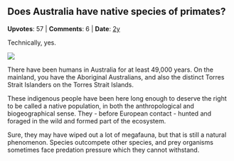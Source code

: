 ## Does Australia have native species of primates?
    
**Upvotes**: 57 | **Comments**: 6 | **Date**: [2y](https://www.quora.com/Does-Australia-have-native-species-of-primates/answer/Gary-Meaney)

Technically, yes.

![](https://qph.fs.quoracdn.net/main-qimg-99f365407d805e0af7eb90717adc64fd-lq)

There have been humans in Australia for at least 49,000 years. On the mainland, you have the Aboriginal Australians, and also the distinct Torres Strait Islanders on the Torres Strait Islands.

These indigenous people have been here long enough to deserve the right to be called a native population, in both the anthropological and biogeographical sense. They - before European contact - hunted and foraged in the wild and formed part of the ecosystem.

Sure, they may have wiped out a lot of megafauna, but that is still a natural phenomenon. Species outcompete other species, and prey organisms sometimes face predation pressure which they cannot withstand.

